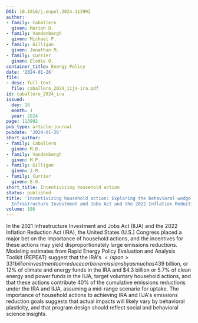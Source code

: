 ```yaml
---
DOI: 10.1016/j.enpol.2024.113992
author:
- family: Caballero
  given: Mariah D.
- family: Vandenbergh
  given: Michael P.
- family: Gilligan
  given: Jonathan M.
- family: Currier
  given: Elodie O.
container_title: Energy Policy
date: '2024-01-26'
file:
- desc: full text
  file: caballero_2024_iija-ira.pdf
id: caballero_2024_ira
issued:
  day: 26
  month: 1
  year: 2024
page: 113992
pub_type: article-journal
pubdate: '2024-01-26'
short_author:
- family: Caballero
  given: M.D.
- family: Vandenbergh
  given: M.P.
- family: Gilligan
  given: J.M.
- family: Currier
  given: E.O.
short_title: Incentivizing household action
status: published
title: 'Incentivizing household action: Exploring the behavioral wedge in the 2021
  Infrastructure Investment and Jobs Act and the 2022 Inflation Reduction Act'
volume: 186
---
```

In the 2021 Infrastructure Investment and Jobs Act (IIJA) and the 2022 Inflation Reduction Act (IRA), the United States (U.S.) Congress placed a major bet on the importance of household actions, and the incentives for these actions may yield disproportionately large emissions reductions. Modeling estimates from Rapid Energy Policy Evaluation and Analysis Toolkit (REPEAT) suggest that the IRA&#x27;s <span>$</span>331 billion investment can reduce carbon emissions by as much as 4% below a 2005 baseline by 2030, assuming a low-friction economic environment. To evaluate the role of household actions, we use a two-part method: 1) Policy analyses of the IRA and IIJA to identify household incentives; 2) Secondary data analysis of REPEAT&#x27;s policy models to identify the potential for emissions reductions associated with household action. We find that <span>$</span>39 billion, or 12% of climate and energy funds in the IRA and <span>$</span>4.3 billion or 5.7% of clean energy and power funds in the IIJA, target voluntary household actions, and that these actions contribute 40% of the cumulative emissions reductions under the IRA and IIJA, assuming a mid-range scenario for uptake. The importance of household actions to achieving IRA and IIJA&#x27;s emissions reduction goals suggests that actual impacts will likely vary by behavioral plasticity, and that program design should reflect social and behavioral science insights.
